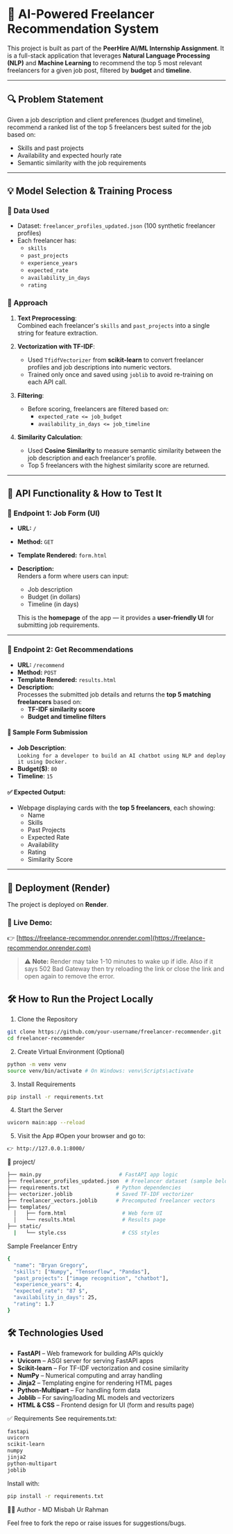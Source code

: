 # 🤖 AI-Powered Freelancer Recommendation System

This project is built as part of the **PeerHire AI/ML Internship Assignment**. It is a full-stack application that leverages **Natural Language Processing (NLP)** and **Machine Learning** to recommend the top 5 most relevant freelancers for a given job post, filtered by **budget** and **timeline**.

---

## 🔍 Problem Statement

Given a job description and client preferences (budget and timeline), recommend a ranked list of the top 5 freelancers best suited for the job based on:

- Skills and past projects
- Availability and expected hourly rate
- Semantic similarity with the job requirements

---

## 💡 Model Selection & Training Process

### 🔧 Data Used

- Dataset: `freelancer_profiles_updated.json` (100 synthetic freelancer profiles)
- Each freelancer has:
  - `skills`
  - `past_projects`
  - `experience_years`
  - `expected_rate`
  - `availability_in_days`
  - `rating`

### 🧠 Approach

1. **Text Preprocessing**:  
   Combined each freelancer's `skills` and `past_projects` into a single string for feature extraction.

2. **Vectorization with TF-IDF**:
   - Used `TfidfVectorizer` from **scikit-learn** to convert freelancer profiles and job descriptions into numeric vectors.
   - Trained only once and saved using `joblib` to avoid re-training on each API call.

3. **Filtering**:
   - Before scoring, freelancers are filtered based on:
     - `expected_rate <= job_budget`
     - `availability_in_days <= job_timeline`

4. **Similarity Calculation**:
   - Used **Cosine Similarity** to measure semantic similarity between the job description and each freelancer's profile.
   - Top 5 freelancers with the highest similarity score are returned.

---

## 🧪 API Functionality & How to Test It

### 🚀 Endpoint 1: Job Form (UI)
- **URL:** `/`  
- **Method:** `GET`  
- **Template Rendered:** `form.html`  
- **Description:**  
  Renders a form where users can input:
  - Job description  
  - Budget (in dollars)  
  - Timeline (in days)  

  This is the **homepage** of the app — it provides a **user-friendly UI** for submitting job requirements.

---

### 🚀 Endpoint 2: Get Recommendations
- **URL:** `/recommend`  
- **Method:** `POST`  
- **Template Rendered:** `results.html`  
- **Description:**  
  Processes the submitted job details and returns the **top 5 matching freelancers** based on:
  - **TF-IDF similarity score**  
  - **Budget and timeline filters**


#### 📝 Sample Form Submission

- **Job Description**:  
  `Looking for a developer to build an AI chatbot using NLP and deploy it using Docker.`  
- **Budget($)**: `80`
- **Timeline**: `15`

#### ✅ Expected Output:

- Webpage displaying cards with the **top 5 freelancers**, each showing:
  - Name
  - Skills
  - Past Projects
  - Expected Rate
  - Availability
  - Rating
  - Similarity Score

---
## 🚀 Deployment (Render)

The project is deployed on **Render**.

### 🔗 Live Demo:
👉 [https://freelance-recommendor.onrender.com](https://freelance-recommendor.onrender.com)

> ⚠️ **Note:** Render may take 1-10 minutes to wake up if idle. Also if it says 502 Bad Gateway then try reloading the link or close the link and open again to remove the error.

## 🛠️ How to Run the Project Locally

 1. Clone the Repository

```bash
git clone https://github.com/your-username/freelancer-recommender.git
cd freelancer-recommender
```
2. Create Virtual Environment (Optional)
```bash
python -m venv venv
source venv/bin/activate # On Windows: venv\Scripts\activate
```

3. Install Requirements
```bash
pip install -r requirements.txt
```
4. Start the Server
```bash
uvicorn main:app --reload
```
5. Visit the App
#Open your browser and go to:
```bash
👉 http://127.0.0.1:8000/
```
📁 project/
```bash
├── main.py                         # FastAPI app logic
├── freelancer_profiles_updated.json  # Freelancer dataset (sample below)
├── requirements.txt               # Python dependencies
├── vectorizer.joblib              # Saved TF-IDF vectorizer
├── freelancer_vectors.joblib      # Precomputed freelancer vectors
├── templates/
  │   ├── form.html                  # Web form UI
  │   └── results.html               # Results page
├── static/
  |   └── style.css                  # CSS styles
```
Sample Freelancer Entry
```bash
{
  "name": "Bryan Gregory",
  "skills": ["Numpy", "Tensorflow", "Pandas"],
  "past_projects": ["image recognition", "chatbot"],
  "experience_years": 4,
  "expected_rate": "87 $",
  "availability_in_days": 25,
  "rating": 1.7
}
```
## 🛠️ Technologies Used

- **FastAPI** – Web framework for building APIs quickly
- **Uvicorn** – ASGI server for serving FastAPI apps
- **Scikit-learn** – For TF-IDF vectorization and cosine similarity
- **NumPy** – Numerical computing and array handling
- **Jinja2** – Templating engine for rendering HTML pages
- **Python-Multipart** – For handling form data
- **Joblib** – For saving/loading ML models and vectorizers
- **HTML & CSS** – Frontend design for UI (form and results page)

✅ Requirements
See requirements.txt:
```bash
fastapi
uvicorn
scikit-learn
numpy
jinja2
python-multipart
joblib
```
Install with:
```bash
pip install -r requirements.txt
```

🙋‍♂️ Author - 
MD Misbah Ur Rahman

Feel free to fork the repo or raise issues for suggestions/bugs.

  

